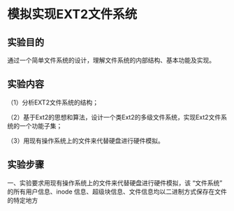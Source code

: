 # 模拟实现EXT2文件系统
## 实验目的
通过一个简单文件系统的设计，理解文件系统的内部结构、基本功能及实现。

## 实验内容
（1）分析EXT2文件系统的结构；

（2）基于Ext2的思想和算法，设计一个类Ext2的多级文件系统，实现Ext2文件系统的一个功能子集；

（3）用现有操作系统上的文件来代替硬盘进行硬件模拟。

## 实验步骤
一、实验要求用现有操作系统上的文件来代替硬盘进行硬件模拟，该 “文件系统” 的所有用户信息、inode 信息、超级块信息、文件信息均以二进制方式保存在文件的特定地方




